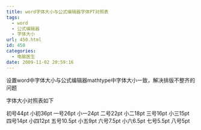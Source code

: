 ```yaml
---
title: word字体大小与公式编辑器字体PT对照表
tags:
  - word
  - 公式编辑器
  - 字体大小
url: 450.html
id: 450
categories:
  - 电脑医生
date: 2009-11-02 20:59:16
---
```


设置word中字体大小与公式编辑器mathtype中字体大小一致，解决排版不整齐的问题  

字体大小对照表如下  

初号44pt 小初36pt 一号26pt 小一24pt 二号22pt 小二18pt 三号16pt 小三15pt 四号14pt 小四12pt 五号10.5pt 小五9pt 六号7.5pt 小六6.5pt 七号5.5pt 八号5pt